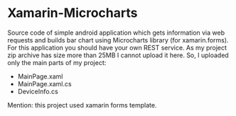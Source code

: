 # Xamarin-Microcharts
Source code of simple android application which gets information via web requests and builds bar chart using Microcharts library (for xamarin.forms). For this application you should have your own REST service. As my project zip archive has size more than 25MB I cannot upload it here. So, I uploaded only the main parts of my project: 
* MainPage.xaml
* MainPage.xaml.cs
* DeviceInfo.cs

Mention: this project used xamarin forms template.
